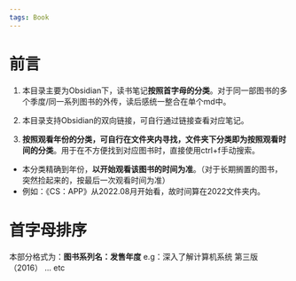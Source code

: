 ```yaml
---
tags: Book
---
```


# 前言

1. 本目录主要为Obsidian下，读书笔记**按照首字母的分类**。对于同一部图书的多个季度/同一系列图书的外传，读后感统一整合在单个md中。
2. 本目录支持Obsidian的双向链接，可自行通过链接查看对应笔记。

3. **按照观看年份的分类，可自行在文件夹内寻找，文件夹下分类即为按照观看时间的分类**。用于在不方便找到对应图书时，直接使用ctrl+f手动搜索。
- 本分类精确到年份，**以开始观看该图书的时间为准**。（对于长期搁置的图书，突然捡起来的，按最后一次观看时间为准）
- 例如：《CS：APP》从2022.08月开始看，故时间算在2022文件夹内。


# 首字母排序

本部分格式为：**图书系列名：发售年度**
e.g：深入了解计算机系统 第三版（2016） ... etc